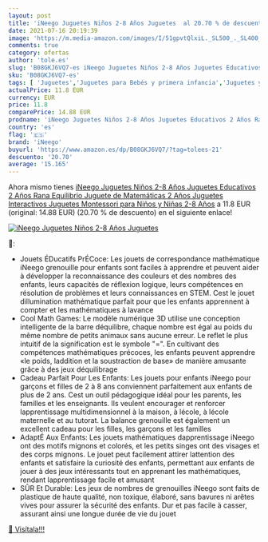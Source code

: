 ```yaml
---
layout: post
title: 'iNeego Juguetes Niños 2-8 Años Juguetes  al 20.70 % de descuento'
date: 2021-07-16 20:19:39
image: 'https://m.media-amazon.com/images/I/51gpvtQlxiL._SL500_._SL400_.jpg'
comments: true
category: ofertas
author: 'tole.es'
slug: 'B08GKJ6VQ7-es iNeego Juguetes Niños 2-8 Años Juguetes Educativos 2 Años...'
sku: 'B08GKJ6VQ7-es'
tags: [ 'Juguetes','Juguetes para Bebés y primera infancia','Juguetes y juegos','ineego','juguetes', ]
actualPrice: 11.8 EUR
currency: EUR
price: 11.8
comparePrice: 14.88 EUR
prodname: 'iNeego Juguetes Niños 2-8 Años Juguetes Educativos 2 Años Rana Equilibrio Juguete de Matemáticas 2 Años  Juguetes Interactivos  Juguetes Montessori para Niños y Niñas 2-8 Años'
country: 'es'
flag: '🇪🇸'
brand: 'iNeego'
buyurl: 'https://www.amazon.es/dp/B08GKJ6VQ7/?tag=tolees-21'
descuento: '20.70'
average: '15.165'
---
```


Ahora mismo tienes [iNeego Juguetes Niños 2-8 Años Juguetes Educativos 2 Años Rana Equilibrio Juguete de Matemáticas 2 Años  Juguetes Interactivos  Juguetes Montessori para Niños y Niñas 2-8 Años](https://www.amazon.es/dp/B08GKJ6VQ7/?tag=tolees-21) a 11.8 EUR (original: 14.88 EUR) (20.70 %  de descuento) en el siguiente enlace!

[![iNeego Juguetes Niños 2-8 Años Juguetes ](https://m.media-amazon.com/images/I/51gpvtQlxiL._SL500_._SL400_.jpg)](https://www.amazon.es/dp/B08GKJ6VQ7/?tag=tolees-21)

🔎:

- Jouets ÉDucatifs PrÉCoce: Les jouets de correspondance mathématique iNeego grenouille pour enfants sont faciles à apprendre et peuvent aider à développer la reconnaissance des couleurs et des nombres des enfants, leurs capacités de réflexion logique, leurs compétences en résolution de problèmes et leurs connaissances en STEM. Cest le jouet dillumination mathématique parfait pour que les enfants apprennent à compter et les mathématiques à lavance
- Cool Math Games: Le modèle numérique 3D utilise une conception intelligente de la barre déquilibre, chaque nombre est égal au poids du même nombre de petits animaux sans aucune erreur. Le reflet le plus intuitif de la signification est le symbole "=". En cultivant des compétences mathématiques précoces, les enfants peuvent apprendre «le poids, laddition et la soustraction de base» de manière amusante grâce à des jeux déquilibrage
- Cadeau Parfait Pour Les Enfants: Les jouets pour enfants iNeego pour garçons et filles de 2 à 8 ans conviennent parfaitement aux enfants de plus de 2 ans. Cest un outil pédagogique idéal pour les parents, les familles et les enseignants. Ils veulent encourager et renforcer lapprentissage multidimensionnel à la maison, à lécole, à lécole maternelle et au tutorat. La balance grenouille est également un excellent cadeau pour les filles, les garçons et les familles
- AdaptÉ Aux Enfants: Les jouets mathématiques dapprentissage iNeego ont des motifs mignons et colorés, et les petits singes ont des visages et des corps mignons. Le jouet peut facilement attirer lattention des enfants et satisfaire la curiosité des enfants, permettant aux enfants de jouer à des jeux intéressants tout en apprenant les mathématiques, rendant lapprentissage facile et amusant
- SÛR Et Durable: Les jeux de nombres de grenouilles iNeego sont faits de plastique de haute qualité, non toxique, élaboré, sans bavures ni arêtes vives pour assurer la sécurité des enfants. Dur et pas facile à casser, assurant ainsi une longue durée de vie du jouet

[🛒 Visítala!!!](https://www.amazon.es/dp/B08GKJ6VQ7/?tag=tolees-21)
